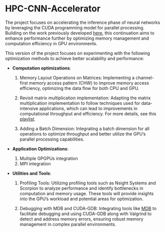 # HPC-CNN-Accelerator

The project focuses on accelerating the inference phase of neural networks by leveraging the CUDA programming model for parallel processing. 
Building on the work previously developed [here](https://github.com/Accumulated/Accelerating-CNN-on-GPU-using-CUDA-C), this continuation 
aims to enhance performance further by optimizing memory management and computation efficiency in GPU environments. 

This version of the project focuses on experimenting with the following optimization methods to achieve better scalability and performance:

- **Computation optimizations**:
  1. Memory Layout Operations on Matrices: Implementing a channel-first memory access pattern (CHW) to improve memory access efficiency, optimizing the data flow for both CPU and GPU.
     
  2. Revisit matrix multiplication implementation: Adapting the matrix multiplication implementation to follow techniques used for data-intensive applications, which can lead to improvements
     in computational throughput and efficiency. For more details, see this [playlist](https://www.youtube.com/playlist?list=PLUl4u3cNGP63oMNUHXqIUcrkS2PivhN3k).
  
  3. Adding a Batch Dimension: Integrating a batch dimension for all operations to optimize throughput and better utilize the GPU’s parallel processing capabilities.

- **Application Optimizations**:
  1. Multiple GPGPUs integration
  2. MPI integration

- **Utilities and Tools**:
  1. Profiling Tools: Utilizing profiling tools such as Nsight Systems and Scorpion to analyze performance and identify bottlenecks in computation and memory usage.
     These tools will provide insights into the GPU’s workload and potential areas for optimization.

  2. Debugging with MDB and CUDA-GDB: Integrating tools like [MDB](https://github.com/TomMelt/mdb) to facilitate debugging and using CUDA-GDB along with Valgrind to detect and address memory errors,
     ensuring robust memory management in complex parallel environments.
